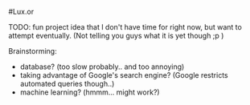 #Lux.or

TODO: fun project idea that I don't have time for right now, but want to attempt eventually.
(Not telling you guys what it is yet though ;p )

Brainstorming:
- database? (too slow probably.. and too annoying)
- taking advantage of Google's search engine? (Google restricts automated queries though..)
- machine learning? (hmmm... might work?)



